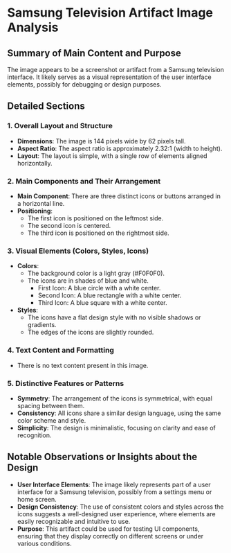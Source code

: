 # Samsung Television Artifact Image Analysis

## Summary of Main Content and Purpose
The image appears to be a screenshot or artifact from a Samsung television interface. It likely serves as a visual representation of the user interface elements, possibly for debugging or design purposes.

## Detailed Sections

### 1. Overall Layout and Structure
- **Dimensions**: The image is 144 pixels wide by 62 pixels tall.
- **Aspect Ratio**: The aspect ratio is approximately 2.32:1 (width to height).
- **Layout**: The layout is simple, with a single row of elements aligned horizontally.

### 2. Main Components and Their Arrangement
- **Main Component**: There are three distinct icons or buttons arranged in a horizontal line.
- **Positioning**:
  - The first icon is positioned on the leftmost side.
  - The second icon is centered.
  - The third icon is positioned on the rightmost side.

### 3. Visual Elements (Colors, Styles, Icons)
- **Colors**:
  - The background color is a light gray (#F0F0F0).
  - The icons are in shades of blue and white.
    - First Icon: A blue circle with a white center.
    - Second Icon: A blue rectangle with a white center.
    - Third Icon: A blue square with a white center.
- **Styles**:
  - The icons have a flat design style with no visible shadows or gradients.
  - The edges of the icons are slightly rounded.

### 4. Text Content and Formatting
- There is no text content present in this image.

### 5. Distinctive Features or Patterns
- **Symmetry**: The arrangement of the icons is symmetrical, with equal spacing between them.
- **Consistency**: All icons share a similar design language, using the same color scheme and style.
- **Simplicity**: The design is minimalistic, focusing on clarity and ease of recognition.

## Notable Observations or Insights about the Design
- **User Interface Elements**: The image likely represents part of a user interface for a Samsung television, possibly from a settings menu or home screen.
- **Design Consistency**: The use of consistent colors and styles across the icons suggests a well-designed user experience, where elements are easily recognizable and intuitive to use.
- **Purpose**: This artifact could be used for testing UI components, ensuring that they display correctly on different screens or under various conditions.